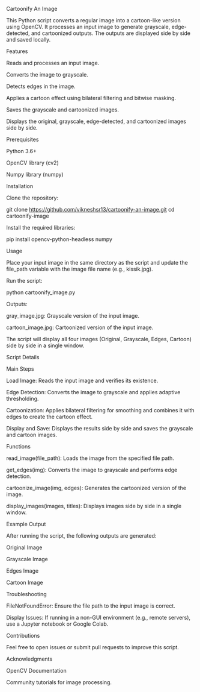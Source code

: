 Cartoonify An Image

This Python script converts a regular image into a cartoon-like version using OpenCV. It processes an input image to generate grayscale, edge-detected, and cartoonized outputs. The outputs are displayed side by side and saved locally.

Features

Reads and processes an input image.

Converts the image to grayscale.

Detects edges in the image.

Applies a cartoon effect using bilateral filtering and bitwise masking.

Saves the grayscale and cartoonized images.

Displays the original, grayscale, edge-detected, and cartoonized images side by side.



Prerequisites

Python 3.6+

OpenCV library (cv2)

Numpy library (numpy)



Installation

Clone the repository:

git clone https://github.com/vikneshsr13/cartoonify-an-image.git
cd cartoonify-image

Install the required libraries:

pip install opencv-python-headless numpy



Usage

Place your input image in the same directory as the script and update the file_path variable with the image file name (e.g., kissik.jpg).

Run the script:

python cartoonify_image.py



Outputs:

gray_image.jpg: Grayscale version of the input image.

cartoon_image.jpg: Cartoonized version of the input image.

The script will display all four images (Original, Grayscale, Edges, Cartoon) side by side in a single window.

Script Details

Main Steps

Load Image:
Reads the input image and verifies its existence.

Edge Detection:
Converts the image to grayscale and applies adaptive thresholding.

Cartoonization:
Applies bilateral filtering for smoothing and combines it with edges to create the cartoon effect.

Display and Save:
Displays the results side by side and saves the grayscale and cartoon images.

Functions

read_image(file_path): Loads the image from the specified file path.

get_edges(img): Converts the image to grayscale and performs edge detection.

cartoonize_image(img, edges): Generates the cartoonized version of the image.

display_images(images, titles): Displays images side by side in a single window.

Example Output

After running the script, the following outputs are generated:

Original Image

Grayscale Image

Edges Image

Cartoon Image

Troubleshooting

FileNotFoundError: Ensure the file path to the input image is correct.

Display Issues: If running in a non-GUI environment (e.g., remote servers), use a Jupyter notebook or Google Colab.

Contributions

Feel free to open issues or submit pull requests to improve this script.

Acknowledgments

OpenCV Documentation

Community tutorials for image processing.

